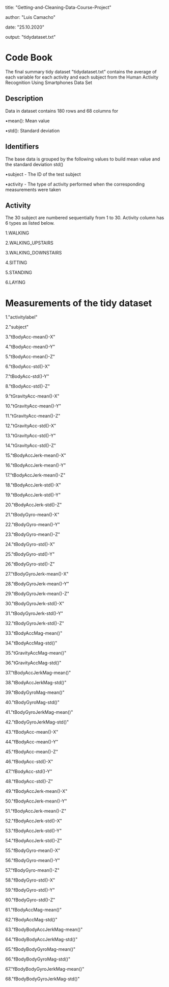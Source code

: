title: "Getting-and-Cleaning-Data-Course-Project" 

author: "Luis Camacho" 

date: "25.10.2020" 

output: "tidydataset.txt"


# Code Book

The final summary tidy dataset "tidydataset.txt" contains the average of each variable for each activity and each subject
from the Human Activity Recognition Using Smartphones Data Set

## Description

Data in dataset contains 180 rows and 68 columns for 

•mean(): Mean value

•std(): Standard deviation


## Identifiers 

The base data is grouped by the following values to build mean value and the standard deviation std()

•subject - The ID of the test subject

•activity - The type of activity performed when the corresponding measurements were taken


## Activity

The 30 subject are numbered sequentially from 1 to 30. Activity column has 6 types as listed below.

1.WALKING

2.WALKING_UPSTAIRS

3.WALKING_DOWNSTAIRS

4.SITTING

5.STANDING

6.LAYING


# Measurements of the tidy dataset

1."activitylabel"

2."subject"

3."tBodyAcc-mean()-X"

4."tBodyAcc-mean()-Y"

5."tBodyAcc-mean()-Z"

6."tBodyAcc-std()-X"

7."tBodyAcc-std()-Y"

8."tBodyAcc-std()-Z"

9."tGravityAcc-mean()-X"

10."tGravityAcc-mean()-Y"

11."tGravityAcc-mean()-Z"

12."tGravityAcc-std()-X"

13."tGravityAcc-std()-Y"

14."tGravityAcc-std()-Z"

15."tBodyAccJerk-mean()-X"

16."tBodyAccJerk-mean()-Y"

17."tBodyAccJerk-mean()-Z"

18."tBodyAccJerk-std()-X"

19."tBodyAccJerk-std()-Y"

20."tBodyAccJerk-std()-Z"

21."tBodyGyro-mean()-X"

22."tBodyGyro-mean()-Y"

23."tBodyGyro-mean()-Z"

24."tBodyGyro-std()-X"

25."tBodyGyro-std()-Y"

26."tBodyGyro-std()-Z"

27."tBodyGyroJerk-mean()-X"

28."tBodyGyroJerk-mean()-Y"

29."tBodyGyroJerk-mean()-Z"

30."tBodyGyroJerk-std()-X"

31."tBodyGyroJerk-std()-Y"

32."tBodyGyroJerk-std()-Z"

33."tBodyAccMag-mean()"

34."tBodyAccMag-std()"

35."tGravityAccMag-mean()"

36."tGravityAccMag-std()"

37."tBodyAccJerkMag-mean()"

38."tBodyAccJerkMag-std()"

39."tBodyGyroMag-mean()"

40."tBodyGyroMag-std()"

41."tBodyGyroJerkMag-mean()"

42."tBodyGyroJerkMag-std()"

43."fBodyAcc-mean()-X"

44."fBodyAcc-mean()-Y"

45."fBodyAcc-mean()-Z"

46."fBodyAcc-std()-X"

47."fBodyAcc-std()-Y"

48."fBodyAcc-std()-Z"

49."fBodyAccJerk-mean()-X"

50."fBodyAccJerk-mean()-Y"

51."fBodyAccJerk-mean()-Z"

52."fBodyAccJerk-std()-X"

53."fBodyAccJerk-std()-Y"

54."fBodyAccJerk-std()-Z"

55."fBodyGyro-mean()-X"

56."fBodyGyro-mean()-Y"

57."fBodyGyro-mean()-Z"

58."fBodyGyro-std()-X"

59."fBodyGyro-std()-Y"

60."fBodyGyro-std()-Z"

61."fBodyAccMag-mean()"

62."fBodyAccMag-std()"

63."fBodyBodyAccJerkMag-mean()"

64."fBodyBodyAccJerkMag-std()"

65."fBodyBodyGyroMag-mean()"

66."fBodyBodyGyroMag-std()"

67."fBodyBodyGyroJerkMag-mean()"

68."fBodyBodyGyroJerkMag-std()"
